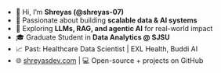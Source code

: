 - 👋 Hi, I’m **Shreyas (@shreyas-07)**
- 🚀 Passionate about building **scalable data & AI systems**
- 🤖 Exploring **LLMs, RAG, and agentic AI** for real-world impact
- 🎓 Graduate Student in **Data Analytics @ SJSU**
- 📈 Past: Healthcare Data Scientist | EXL Health, Buddi AI
- 🌐 [shreyasdev.com](https://shreyasdev.com) | 💻 Open-source + projects on GitHub



<!---
shreyas-07/shreyas-07 is a ✨ special ✨ repository because its `README.md` (this file) appears on your GitHub profile.
You can click the Preview link to take a look at your changes.
--->
